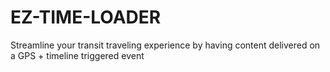 # EZ-TIME-LOADER
Streamline your transit traveling experience by having content delivered on a GPS + timeline triggered event
